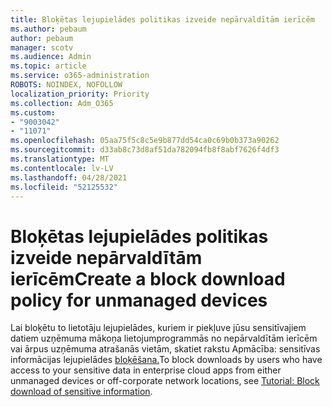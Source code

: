 ```yaml
---
title: Bloķētas lejupielādes politikas izveide nepārvaldītām ierīcēm
ms.author: pebaum
author: pebaum
manager: scotv
ms.audience: Admin
ms.topic: article
ms.service: o365-administration
ROBOTS: NOINDEX, NOFOLLOW
localization_priority: Priority
ms.collection: Adm_O365
ms.custom:
- "9003042"
- "11071"
ms.openlocfilehash: 05aa75f5c8c5e9b877dd54ca0c69b0b373a90262
ms.sourcegitcommit: d33ab8c73d8af51da782094fb8f8abf7626f4df3
ms.translationtype: MT
ms.contentlocale: lv-LV
ms.lasthandoff: 04/28/2021
ms.locfileid: "52125532"
---
```

# <a name="create-a-block-download-policy-for-unmanaged-devices"></a><span data-ttu-id="e482b-102">Bloķētas lejupielādes politikas izveide nepārvaldītām ierīcēm</span><span class="sxs-lookup"><span data-stu-id="e482b-102">Create a block download policy for unmanaged devices</span></span>

<span data-ttu-id="e482b-103">Lai bloķētu to lietotāju lejupielādes, kuriem ir piekļuve jūsu sensitīvajiem datiem uzņēmuma mākoņa lietojumprogrammās no nepārvaldītām ierīcēm vai ārpus uzņēmuma atrašanās vietām, skatiet rakstu Apmācība: sensitīvas informācijas lejupielādes [bloķēšana.](https://docs.microsoft.com/cloud-app-security/use-case-proxy-block-session-aad)</span><span class="sxs-lookup"><span data-stu-id="e482b-103">To block downloads by users who have access to your sensitive data in enterprise cloud apps from either unmanaged devices or off-corporate network locations, see [Tutorial: Block download of sensitive information](https://docs.microsoft.com/cloud-app-security/use-case-proxy-block-session-aad).</span></span>



